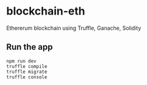 # blockchain-eth

Ethererum blockchain using Truffle, Ganache, Solidity

## Run the app

`npm run dev`  
`truffle compile`  
`truffle migrate`  
`truffle console`
